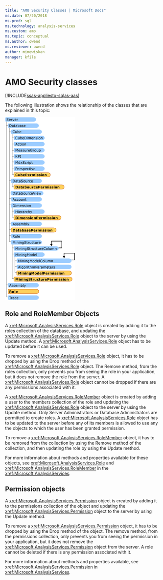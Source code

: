 ```yaml
---
title: "AMO Security Classes | Microsoft Docs"
ms.date: 07/20/2018
ms.prod: sql
ms.technology: analysis-services
ms.custom: amo
ms.topic: conceptual
ms.author: owend
ms.reviewer: owend
author: minewiskan
manager: kfile
---
```

# AMO Security classes

[!INCLUDE[ssas-appliesto-sqlas-aas](../../includes/ssas-appliesto-sqlas-aas.md)]
  
 The following illustration shows the relationship of the classes that are explained in this topic:  

 ![Security classes in AMO covered in this topic](media/amo-securityclasses.gif)  
  
## Role and RoleMember Objects

 A <xref:Microsoft.AnalysisServices.Role> object is created by adding it to the roles collection of the database, and updating the <xref:Microsoft.AnalysisServices.Role> object to the server by using the Update method. A <xref:Microsoft.AnalysisServices.Role> object has to be updated before it can be used.  
  
 To remove a <xref:Microsoft.AnalysisServices.Role> object, it has to be dropped by using the Drop method of the <xref:Microsoft.AnalysisServices.Role> object. The Remove method, from the roles collection, only prevents you from seeing the role in your application, but it does not remove the role from the server. A <xref:Microsoft.AnalysisServices.Role> object cannot be dropped if there are any permissions associated with it.  
  
 A <xref:Microsoft.AnalysisServices.RoleMember> object is created by adding a user to the members collection of the role and updating the <xref:Microsoft.AnalysisServices.Role> object to the server by using the Update method. Only Server Administrators or Database Administrators are permitted to create roles. A <xref:Microsoft.AnalysisServices.Role> object has to be updated to the server before any of its members is allowed to use any the objects to which the user has been granted permission.  
  
 To remove a <xref:Microsoft.AnalysisServices.RoleMember> object, it has to be removed from the collection by using the Remove method of the collection, and then updating the role by using the Update method.  
  
 For more information about methods and properties available for these objects, see <xref:Microsoft.AnalysisServices.Role> and <xref:Microsoft.AnalysisServices.RoleMember> in the <xref:Microsoft.AnalysisServices>.  
  
## Permission objects

 A <xref:Microsoft.AnalysisServices.Permission> object is created by adding it to the permissions collection of the object and updating the <xref:Microsoft.AnalysisServices.Permission> object to the server by using the Update method.  
  
 To remove a <xref:Microsoft.AnalysisServices.Permission> object, it has to be dropped by using the Drop method of the object. The remove method, from the permissions collection, only prevents you from seeing the permission in your application, but it does not remove the <xref:Microsoft.AnalysisServices.Permission> object from the server. A role cannot be deleted if there is any permission associated with it.  

 For more information about methods and properties available, see <xref:Microsoft.AnalysisServices.Permission> in <xref:Microsoft.AnalysisServices>.